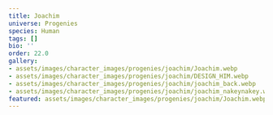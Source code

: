 ```yaml
---
title: Joachim
universe: Progenies
species: Human
tags: []
bio: ''
order: 22.0
gallery:
- assets/images/character_images/progenies/joachim/Joachim.webp
- assets/images/character_images/progenies/joachim/DESIGN_HIM.webp
- assets/images/character_images/progenies/joachim/joachim_back.webp
- assets/images/character_images/progenies/joachim/joachim_nakeynakey.webp
featured: assets/images/character_images/progenies/joachim/Joachim.webp
---
```


